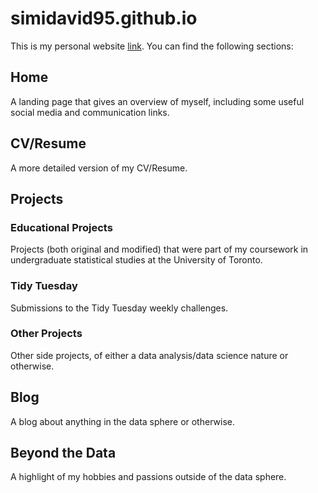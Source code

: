 # simidavid95.github.io

This is my personal website [link](https://simidavid95.github.io/). You can find the following sections:

## Home

A landing page that gives an overview of myself, including some useful social media and communication links.

## CV/Resume

A more detailed version of my CV/Resume.

## Projects

### Educational Projects

Projects (both original and modified) that were part of my coursework in undergraduate statistical studies at the University of Toronto.

### Tidy Tuesday

Submissions to the Tidy Tuesday weekly challenges.

### Other Projects

Other side projects, of either a data analysis/data science nature or otherwise.

## Blog

A blog about anything in the data sphere or otherwise.

## Beyond the Data

A highlight of my hobbies and passions outside of the data sphere.
